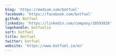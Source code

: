 ```yaml
---
blog: 'https://medium.com/botfuel'
facebook: 'https://facebook.com/botfuel'
github: Botfuel
linkedin: 'https://linkedin.com/company/10593826'
logohandle: botfuelio
sort: botfuel
title: Botfuel
twitter: botfuel
website: 'https://www.botfuel.io/en'
---
```

